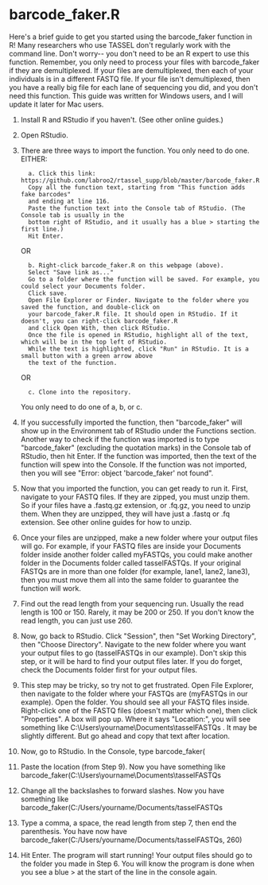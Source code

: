 # barcode_faker.R

Here's a brief guide to get you started using the barcode_faker function in R! Many researchers who use TASSEL
don't regularly work with the command line. Don't worry-- you don't need to be an R expert to use this function.
Remember, you only need to process your files with barcode_faker if they are demultiplexed. If your files are
demultiplexed, then each of your individuals is in a different FASTQ file. If your file isn't demultiplexed, then
you have a really big file for each lane of sequencing you did, and you don't need this function. This guide was
written for Windows users, and I will update it later for Mac users. 

1. Install R and RStudio if you haven't. (See other online guides.)
2. Open RStudio.
3. There are three ways to import the function. You only need to do one. EITHER:
         
         a. Click this link: https://github.com/labroo2/rtassel_supp/blob/master/barcode_faker.R
         Copy all the function text, starting from "This function adds fake barcodes"
         and ending at line 116.
         Paste the function text into the Console tab of RStudio. (The Console tab is usually in the
         bottom right of RStudio, and it usually has a blue > starting the first line.)
         Hit Enter.
      
      OR

         b. Right-click barcode_faker.R on this webpage (above).
         Select "Save link as..."
         Go to a folder where the function will be saved. For example, you could select your Documents folder.
         Click save.
         Open File Explorer or Finder. Navigate to the folder where you saved the function, and double-click on
         your barcode_faker.R file. It should open in RStudio. If it doesn't, you can right-click barcode_faker.R
         and click Open With, then click RStudio.
         Once the file is opened in RStudio, highlight all of the text, which will be in the top left of RStudio.
         While the text is highlighted, click "Run" in RStudio. It is a small button with a green arrow above
         the text of the function.
      
      OR
      
         c. Clone into the repository.
      
      You only need to do one of a, b, or c.
      
4. If you successfully imported the function, then "barcode_faker" will show up in the Environment tab of RStudio
      under the Functions section.
   Another way to check if the function was imported is to type "barcode_faker" (excluding the quotation marks) in
   the Console tab of RStudio, then hit Enter. If the function was imported, then the text of the function will 
   spew into the Console. If the function was not imported, then you will see "Error: object 'barcode_faker' not
   found".
 
 5. Now that you imported the function, you can get ready to run it. First, navigate to your FASTQ files. If they
 are zipped, you must unzip them. So if your files have a .fastq.gz extension, or .fq.gz, you need to unzip them.
 When they are unzipped, they will have just a .fastq or .fq extension. See other online guides for how to unzip.
 
 6. Once your files are unzipped, make a new folder where your output files will go. For example, if your FASTQ files
 are inside your Documents folder inside another folder called myFASTQs, you could make another folder in the Documents
 folder called tasselFASTQs. If your original FASTQs are in more than one folder (for example, lane1, lane2, lane3), then
 you must move them all into the same folder to guarantee the function will work.
 
 7. Find out the read length from your sequencing run. Usually the read length is 100 or 150. Rarely, it may be 200 or 250. If
 you don't know the read length, you can just use 260.
 
 8. Now, go back to RStudio. Click "Session", then "Set Working Directory", then "Choose Directory". Navigate to the new
 folder where you want your output files to go (tasselFASTQs in our example). Don't skip this step, or it will be hard to
 find your output files later. If you do forget, check the Documents folder first for your output files.
 
 9. This step may be tricky, so try not to get frustrated. Open File Explorer, then navigate to the folder where your
 FASTQs are (myFASTQs in our example). Open the folder. You should see all your FASTQ files inside. Right-click one of
 the FASTQ files (doesn't matter which one), then click "Properties". A box will pop up. Where it says "Location:", you
 will see something like C:\Users\yourname\Documents\tasselFASTQs . It may be slightly different. But go ahead and copy
 that text after location.
 
 10. Now, go to RStudio. In the Console, type barcode_faker(
 
 11. Paste the location (from Step 9). Now you have something like barcode_faker(C:\Users\yourname\Documents\tasselFASTQs
 
 12. Change all the backslashes to forward slashes. Now you have something like barcode_faker(C:/Users/yourname/Documents/tasselFASTQs
 
 13. Type a comma, a space, the read length from step 7, then end the parenthesis. You have now have
      barcode_faker(C:/Users/yourname/Documents/tasselFASTQs, 260)
 
 14. Hit Enter. The program will start running! Your output files should go to the folder you made in Step 6. You
     will know the program is done when you see a blue > at the start of the line in the console again.
 
 
 
 
